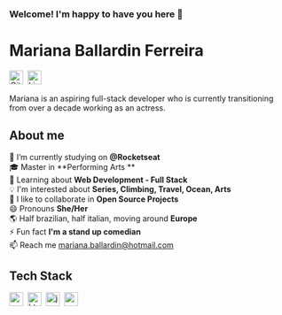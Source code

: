 ### Welcome! I'm happy to have you here 👋
# Mariana Ballardin Ferreira
<a href="https://www.github.com/https://github.com/Mariballardin" target="_blank"><img src="https://img.shields.io/badge/GitHub-100000?style=flat&logo=github&logoColor=white" alt="GitHub Badge" height="25"></a>&nbsp;
<a href="https://www.linkedin.com/in/https://www.linkedin.com/in/marianaballardinferreira/" target="_blank"><img src="https://img.shields.io/badge/LinkedIn-0077B5?style=flat&logo=linkedin&logoColor=white" alt="LinkedIn Badge" height="25"></a>&nbsp;

Mariana is an aspiring full-stack developer who is currently transitioning from over a decade working as an actress.

## About me
🔭&nbsp;I’m currently studying on **@Rocketseat**
<br/>🎓&nbsp;Master in **Performing Arts **
<br/>🌱&nbsp;Learning about **Web Development - Full Stack**
<br/>💡&nbsp;I'm interested about **Series, Climbing, Travel, Ocean, Arts**
<br/>🤝&nbsp;I like to collaborate in **Open Source Projects**
<br/>😄&nbsp;Pronouns **She/Her**
<br/>🌎&nbsp;Half brazilian, half italian, moving around **Europe**
<br/>⚡&nbsp;Fun fact **I'm a stand up comedian**
<br/>📫&nbsp;Reach me [mariana.ballardin@hotmail.com](mailto:mariana.ballardin@hotmail.com)

## Tech Stack
<img src="https://img.shields.io/badge/Css3-05122A?style=flat&logo=css3" alt="css3 Badge" height="25">&nbsp;
<img src="https://img.shields.io/badge/Html5-05122A?style=flat&logo=html5" alt="html5 Badge" height="25">&nbsp;
<img src="https://img.shields.io/badge/Javascript-05122A?style=flat&logo=javascript" alt="javascript Badge" height="25">&nbsp;
<img src="https://img.shields.io/badge/React-05122A?style=flat&logo=react" alt="react Badge" height="25">&nbsp;


